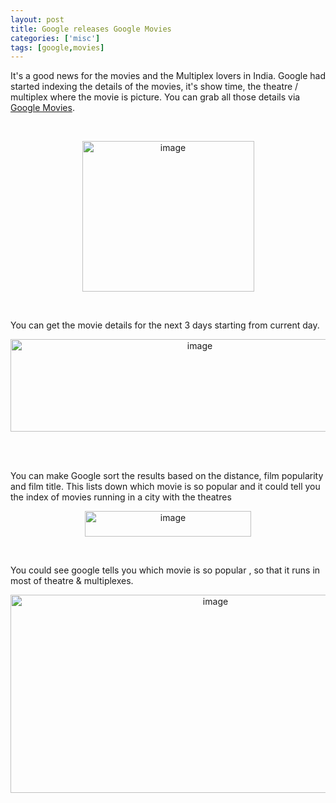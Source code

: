 ```yaml
---
layout: post
title: Google releases Google Movies
categories: ['misc']
tags: [google,movies]
---
```

<p>It's a good news for the movies and the Multiplex lovers in India. Google had started indexing the details of the movies, it's show time, the theatre / multiplex where the movie is picture. You can grab all those details via <a href="http://google.co.in/movies">Google Movies</a>.</p> <p>&nbsp;</p> <p align="center"><img border="0" alt="image" src="../images/2008/04/image29.png" width="275" height="241"/> </p>
<!--more-->
 <p>&nbsp;</p> <p>You can get the movie details for the next 3 days starting from current day.</p> <p align="center"><a href="../images/2008/04/image30.png"><img border="0" alt="image" src="../images/2008/04/image-thumb20.png" width="590" height="148"/></a>&nbsp;</p> <p>&nbsp;</p> <p>You can make Google sort the results based on the distance, film popularity and film title. This lists down which movie is so popular and it could tell you the index of movies running in a city with the theatres</p> <p align="center"><img border="0" alt="image" src="../images/2008/04/image31.png" width="266" height="41"/> </p> <p>&nbsp;</p> <p>You could see google tells you which movie is so popular , so that it runs in most of theatre &amp; multiplexes.</p> <p align="center"><img border="0" alt="image" src="../images/2008/04/image32.png" width="640" height="317"/></p>
